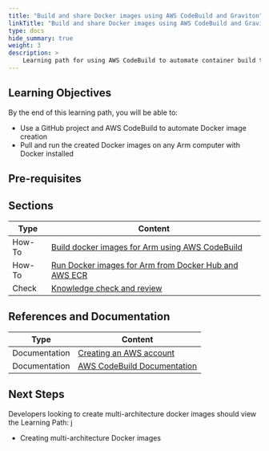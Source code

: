 ```yaml
---
title: "Build and share Docker images using AWS CodeBuild and Graviton"
linkTitle: "Build and share Docker images using AWS CodeBuild and Graviton"
type: docs
hide_summary: true
weight: 3
description: >
    Learning path for using AWS CodeBuild to automate container build tasks.
---
```


## Learning Objectives

By the end of this learning path, you will be able to:

* Use a GitHub project and AWS CodeBuild to automate Docker image creation
* Pull and run the created Docker images on any Arm computer with Docker installed

## Pre-requisites

## Sections

|          Type | Content                       |
| ---           | ---                                 |
| How-To        | [Build docker images for Arm using AWS CodeBuild](/cloud/codebuild/codebuild)       |
| How-To        | [Run Docker images for Arm from Docker Hub and AWS ECR](/cloud/codebuild/codebuild_run) |
| Check         | [Knowledge check and review](/cloud/codebuild/knowledgecheck)                        |

## References and Documentation

| Type          | Content             |
| ---           | ---                 |
| Documentation | [Creating an AWS account](https://docs.aws.amazon.com/accounts/latest/reference/manage-acct-creating.html) |
| Documentation | [AWS CodeBuild Documentation](https://docs.aws.amazon.com/codebuild/index.html)      |

## Next Steps

Developers looking to create multi-architecture docker images should view the Learning Path:
j
* Creating multi-architecture Docker images
